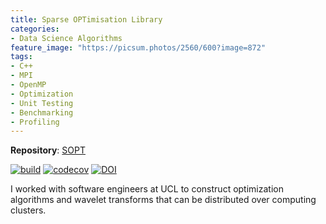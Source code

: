 ```yaml
---
title: Sparse OPTimisation Library
categories:
- Data Science Algorithms
feature_image: "https://picsum.photos/2560/600?image=872"
tags: 
- C++ 
- MPI
- OpenMP
- Optimization
- Unit Testing
- Benchmarking
- Profiling
---
```

<!-- more -->

**Repository**: [SOPT](https://github.com/astro-informatics/sopt) 

[![build](https://img.shields.io/badge/build-passing-brightgreen.svg?style=flat)](https://travis-ci.com/astro-informatics/sopt)
[![codecov](https://codecov.io/gh/astro-informatics/sopt/branch/development/graph/badge.svg)](https://codecov.io/gh/astro-informatics/sopt)
[![DOI](http://img.shields.io/badge/DOI-10.5281/zenodo.2584256-blue.svg?style=flat)](https://doi.org/10.5281/zenodo.2584256)



I worked with software engineers at UCL to construct optimization algorithms and wavelet transforms that can be distributed over computing clusters.



